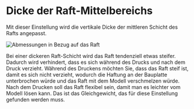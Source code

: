 Dicke der Raft-Mittelbereichs
====
Mit dieser Einstellung wird die vertikale Dicke der mittleren Schicht des Rafts angepasst.

![Abmessungen in Bezug auf das Raft](../../../articles/images/raft_dimensions.svg)

Bei einer dickeren Raft-Schicht wird das Raft tendenziell etwas steifer. Dadurch wird verhindert, dass es sich während des Drucks und nach dem Druck verzieht. Während des Druckens möchten Sie, dass das Raft steif ist, damit es sich nicht verzieht, wodurch die Haftung an der Bauplatte unterbrochen würde und das Raft mit dem Modell verschmelzen würde. Nach dem Drucken soll das Raft flexibel sein, damit man es leichter vom Modell lösen kann. Das ist das Gleichgewicht, das für diese Einstellung gefunden werden muss.